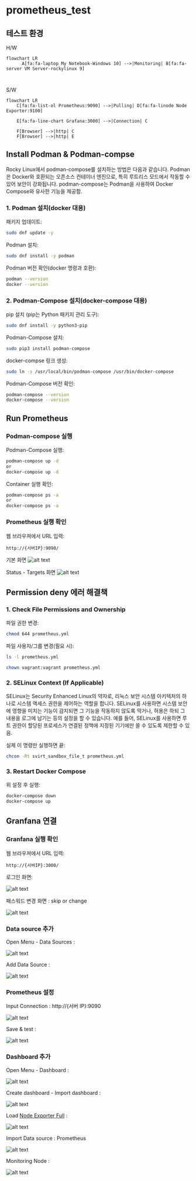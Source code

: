 # prometheus_test

## 테스트 환경
H/W
```mermaid
flowchart LR
      A[fa:fa-laptop My Notebook-Windows 10] -->|Monitoring| B[fa:fa-server VM Server-rockylinux 9]

      
```

S/W 
```mermaid
flowchart LR
    C[fa:fa-list-ol Prometheus:9090] -->|Pulling| D[fa:fa-linode Node Exporter:9100]

    E[fa:fa-line-chart Grafana:3000] -->|Connection| C

    F[Browser] -->|http| C
    F[Browser] -->|http| E
```

## Install Podman & Podman-compse 

Rocky Linux에서 podman-compose를 설치하는 방법은 다음과 같습니다. Podman은 Docker와 호환되는 오픈소스 컨테이너 엔진으로, 특히 루트리스 모드에서 작동할 수 있어 보안이 강화됩니다. podman-compose는 Podman을 사용하여 Docker Compose와 유사한 기능을 제공함.

### 1. Podman 설치(docker 대용)

패키지 업데이트:

```bash
sudo dnf update -y
```

Podman 설치:

```bash
sudo dnf install -y podman
```

Podman 버전 확인(docker 명령과 호환):

```bash
podman --version
docker --version
```

### 2. Podman-Compose 설치(docker-compose 대용)

pip 설치 (pip는 Python 패키지 관리 도구):

```bash
sudo dnf install -y python3-pip
```

Podman-Compose 설치:

```bash
sudo pip3 install podman-compose
```

docker-compse 링크 생성:

```bash
sudo ln -s /usr/local/bin/podman-compose /usr/bin/docker-compose
```

Podman-Compose 버전 확인:

```bash
podman-compose --version
docker-compose --version
```

## Run Prometheus

### Podman-compose 실행

Podman-Compose 실행:

```bash
podman-compose up -d
or
docker-compose up -d
```

Container 실행 확인:

```bash
podman-compose ps -a
or
docker-compose ps -a
```

### Prometheus 실행 확인

웹 브라우져에서 URL 입력:

```
http://{서버IP}:9090/
```
기본 화면
![alt text](./images/image.png)

Status - Targets 화면
![alt text](./images/image-1.png)
## Permission deny 에러 해결책

### 1. Check File Permissions and Ownership
파일 권한 변경:

```bash
chmod 644 prometheus.yml
```

파일 사용자/그룹 변경(필요 시):

```bash
ls -l prometheus.yml
```

```bash
chown vagrant:vagrant prometheus.yml
```

### 2. SELinux Context (If Applicable)

SELinux는 Security Enhanced Linux의 약자로, 리눅스 보안 시스템 아키텍처의 하나로 시스템 액세스 권한을 제어하는 역할을 합니다. SELinux를 사용하면 시스템 보안에 영향을 미치는 기능이 감지되면 그 기능을 작동하지 않도록 막거나, 허용은 하되 그 내용을 로그에 남기는 등의 설정을 할 수 있습니다. 예를 들어, SELinux를 사용하면 루트 권한이 할당된 프로세스가 연결된 정책에 지정된 기기에만 쓸 수 있도록 제한할 수 있음.

실제 이 명령만 실행하면 끝:

```bash
chcon -Rt svirt_sandbox_file_t prometheus.yml
```

### 3. Restart Docker Compose
위 설정 후 실행:

```bash
docker-compose down
docker-compose up
```

## Granfana 연결

### Granfana 실행 확인

웹 브라우져에서 URL 입력:

```
http://{서버IP}:3000/
```
로그인 화면:

![alt text](./images/image-2.png)

패스워드 변경 화면 : skip or change

![alt text](./images/image-3.png)

### Data source 추가

Open Menu - Data Sources : 

![alt text](./images/image-4.png)

Add Data Source : 

![alt text](./images/image-5.png)

### Prometheus 설정

Input Connection : http://{서버 IP}:9090

![alt text](./images/image-6.png)

Save & test :

![alt text](./images/image-7.png)

### Dashboard 추가

Open Menu - Dashboard :

![alt text](./images/image-8.png)


Create dashboard - Import dashboard :

![alt text](./images/image-9.png)

Load [Node Exporter Full](https://grafana.com/grafana/dashboards/1860-node-exporter-full/) :

![alt text](./images/image-10.png)

Import Data source : Prometheus

![alt text](./images/image-11.png)

Monitoring Node :

![alt text](./images/image-12.png)
